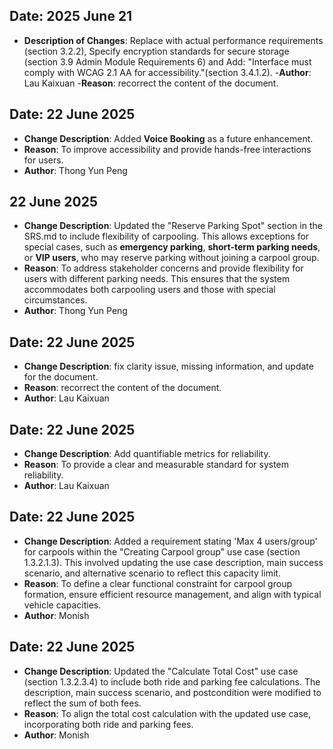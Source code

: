 ## Date: 2025 June 21
- **Description of Changes**: Replace with actual performance requirements (section 3.2.2), Specify encryption standards for secure storage (section 3.9 Admin Module Requirements 6) and Add: "Interface must comply with WCAG 2.1 AA for accessibility."(section 3.4.1.2).
-**Author**: Lau Kaixuan
-**Reason**: recorrect the content of the document.

## Date: 22 June 2025
- **Change Description**: Added **Voice Booking** as a future enhancement.
- **Reason**: To improve accessibility and provide hands-free interactions for users.
- **Author**: Thong Yun Peng

## 22 June 2025
- **Change Description**: Updated the "Reserve Parking Spot" section in the SRS.md to include flexibility of carpooling. This allows exceptions for special cases, such as **emergency parking**, **short-term parking needs**, or **VIP users**, who may reserve parking without joining a carpool group.
- **Reason**: To address stakeholder concerns and provide flexibility for users with different parking needs. This ensures that the system accommodates both carpooling users and those with special circumstances.
- **Author**: Thong Yun Peng

## Date: 22 June 2025
- **Change Description**: fix clarity issue, missing information, and update for the document.
- **Reason**: recorrect the content of the document.
- **Author**: Lau Kaixuan

## Date: 22 June 2025
- **Change Description**: Add quantifiable metrics for reliability.
- **Reason**: To provide a clear and measurable standard for system reliability.
- **Author**: Lau Kaixuan

## Date: 22 June 2025
- **Change Description**: Added a requirement stating 'Max 4 users/group' for carpools within the "Creating Carpool group" use case (section 1.3.2.1.3). This involved updating the use case description, main success scenario, and alternative scenario to reflect this capacity limit.
- **Reason**: To define a clear functional constraint for carpool group formation, ensure efficient resource management, and align with typical vehicle capacities.
- **Author**: Monish

## Date: 22 June 2025
- **Change Description**: Updated the "Calculate Total Cost" use case (section 1.3.2.3.4) to include both ride and parking fee calculations. The description, main success scenario, and postcondition were modified to reflect the sum of both fees.
- **Reason**: To align the total cost calculation with the updated use case, incorporating both ride and parking fees.
- **Author**: Monish